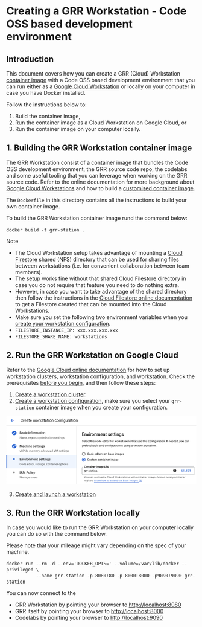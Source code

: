 # Creating a GRR Workstation - Code OSS based development environment

## Introduction

This document covers how you can create a GRR (Cloud) Workstation [container image](https://cloud.google.com/workstations/docs/customize-container-images) with a Code OSS based development environment that you can run either as a [Google Cloud Workstation](https://cloud.google.com/workstations/docs/overview) or locally on your computer in case you have Docker installed.

Follow the instructions below to:
1. Build the container image,
2. Run the container image as a Cloud Workstation on Google Cloud, or
3. Run the container image on your computer locally.

## 1. Building the GRR Workstation container image

The GRR Workstation consist of a container image that bundles the Code OSS development environment, the GRR source code repo, the codelabs and some useful tooling that you can leverage when working on the GRR source code.
Refer to the online documentation for more background about [Google Cloud Workstations](https://cloud.google.com/workstations/docs/overview) and how to build a [customised container image](https://cloud.google.com/workstations/docs/customize-container-images).

The ```Dockerfile``` in this directory contains all the instructions to build your own container image.

To build the GRR Workstation container image rund the command below:

```
docker build -t grr-station .
```

Note
* The Cloud Workstation setup takes advantage of mounting a [Cloud Firestore](https://cloud.google.com/filestore/docs/overview) shared (NFS) directory that can be used for sharing files between workstations (i.e. for convenient collaboration between team members).
* The setup works fine without that shared Cloud Filestore directory in case you do not require that feature you need to do nothing extra.
* However, in case you want to take advantage of the shared directory then follow the instructions in the [Cloud Filestore online documentation](https://cloud.google.com/filestore/docs/creating-instances) to get a Filestore created that can be mounted into the Cloud Workstations.
* Make sure you set the following two environment variables when you [create your workstation configuration](https://cloud.google.com/workstations/docs/create-configuration).
 * ```FILESTORE_INSTANCE_IP: xxx.xxx.xxx.xxx```
 * ```FILESTORE_SHARE_NAME: workstations```

## 2. Run the GRR Workstation on Google Cloud

Refer to the [Google Cloud online documentation](https://cloud.google.com/workstations/docs/quickstart-set-up-workstations-console) for how to set up workstation clusters, workstation configuration, and workstation. Check the prerequisites [before you begin](https://cloud.google.com/workstations/docs/quickstart-set-up-workstations-console#before-you-begin), and then follow these steps:

1. [Create a workstation cluster](https://cloud.google.com/workstations/docs/quickstart-set-up-workstations-console#create_a_workstation_cluster)
2. [Create a workstation configuration](https://cloud.google.com/workstations/docs/quickstart-set-up-workstations-console#create_a_workstation_configuration), make sure you select your ```grr-station``` container image when you create your configuration.

![grr_ws_config](../../images/grr_ws_config.png)

3. [Create and launch a workstation](https://cloud.google.com/workstations/docs/quickstart-set-up-workstations-console#create_and_launch_a_workstation)

## 3. Run the GRR Workstation locally

In case you would like to run the GRR Workstation on your computer locally you can do so with the command below.

Please note that your mileage might vary depending on the spec of your machine.

```
docker run --rm -d --env='DOCKER_OPTS=' --volume=/var/lib/docker --privileged \
           --name grr-station -p 8080:80 -p 8000:8000 -p9090:9090 grr-station
```

You can now connect to the
- GRR Workstation by pointing your browser to [http://localhost:8080](http://localhost:8080)
- GRR itself by pointing your browser to [http://localhost:8000](http://localhost:8000)
- Codelabs by pointing your browser to [http://localhost:9090](http://localhost:9090)
